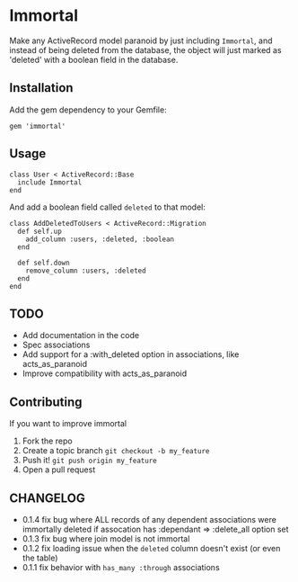 # Immortal

Make any ActiveRecord model paranoid by just including `Immortal`, and instead of being deleted from the database, the object will just marked as 'deleted' with a boolean field in the database.

## Installation

Add the gem dependency to your Gemfile:

    gem 'immortal'

## Usage

    class User < ActiveRecord::Base
      include Immortal
    end

And add a boolean field called `deleted` to that model:

    class AddDeletedToUsers < ActiveRecord::Migration
      def self.up
        add_column :users, :deleted, :boolean
      end

      def self.down
        remove_column :users, :deleted
      end
    end

## TODO

- Add documentation in the code
- Spec associations
- Add support for a :with_deleted option in associations, like acts_as_paranoid
- Improve compatibility with acts_as_paranoid

## Contributing

If you want to improve immortal

1. Fork the repo
2. Create a topic branch `git checkout -b my_feature`
3. Push it! `git push origin my_feature`
4. Open a pull request

## CHANGELOG

- 0.1.4 fix bug where ALL records of any dependent associations were
  immortally deleted if assocation has :dependant => :delete_all option
  set
- 0.1.3 fix bug where join model is not immortal
- 0.1.2 fix loading issue when the `deleted` column doesn't exist (or even the table)
- 0.1.1 fix behavior with `has_many :through` associations
